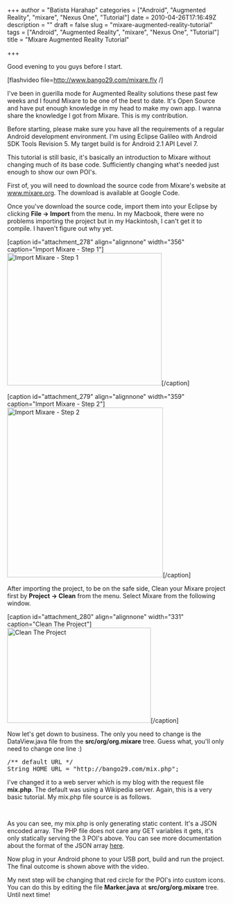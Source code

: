 +++
author = "Batista Harahap"
categories = ["Android", "Augmented Reality", "mixare", "Nexus One", "Tutorial"]
date = 2010-04-26T17:16:49Z
description = ""
draft = false
slug = "mixare-augmented-reality-tutorial"
tags = ["Android", "Augmented Reality", "mixare", "Nexus One", "Tutorial"]
title = "Mixare Augmented Reality Tutorial"

+++


Good evening to you guys before I start.

[flashvideo file=http://www.bango29.com/mixare.flv /]

I've been in guerilla mode for Augmented Reality solutions these past few weeks and I found Mixare to be one of the best to date. It's Open Source and have put enough knowledge in my head to make my own app. I wanna share the knowledge I got from Mixare. This is my contribution.

Before starting, please make sure you have all the requirements of a regular Android development environment. I'm using Eclipse Galileo with Android SDK Tools Revision 5. My target build is for Android 2.1 API Level 7.

This tutorial is still basic, it's basically an introduction to Mixare without changing much of its base code. Sufficiently changing what's needed just enough to show our own POI's.

First of, you will need to download the source code from Mixare's website at <a href="http://www.mixare.org" target="_blank">www.mixare.org</a>. The download is available at Google Code.

Once you've download the source code, import them into your Eclipse by clicking <strong>File -&gt; Import</strong> from the menu. In my Macbook, there were no problems importing the project but in my Hackintosh, I can't get it to compile. I haven't figure out why yet.

[caption id="attachment_278" align="alignnone" width="356" caption="Import Mixare - Step 1"]<a href="http://www.bango29.com/go/wp-content/uploads/2010/04/Screen-shot-2010-04-26-at-11.50.51-PM.png"><img class="size-full wp-image-278 " title="Import Mixare - Step 1" src="http://www.bango29.com/go/wp-content/uploads/2010/04/Screen-shot-2010-04-26-at-11.50.51-PM.png" alt="Import Mixare - Step 1" width="356" height="305" /></a>[/caption]

[caption id="attachment_279" align="alignnone" width="359" caption="Import Mixare - Step 2"]<a href="http://www.bango29.com/go/wp-content/uploads/2010/04/Screen-shot-2010-04-26-at-11.52.03-PM.png"><img class="size-full wp-image-279 " title="Import Mixare - Step 2" src="http://www.bango29.com/go/wp-content/uploads/2010/04/Screen-shot-2010-04-26-at-11.52.03-PM.png" alt="Import Mixare - Step 2" width="359" height="391" /></a>[/caption]

After importing the project, to be on the safe side, Clean your Mixare project first by <strong>Project -&gt; Clean</strong> from the menu. Select Mixare from the following window.

[caption id="attachment_280" align="alignnone" width="331" caption="Clean The Project"]<a href="http://www.bango29.com/go/wp-content/uploads/2010/04/Screen-shot-2010-04-26-at-11.57.27-PM.png"><img class="size-full wp-image-280 " title="Clean The Project" src="http://www.bango29.com/go/wp-content/uploads/2010/04/Screen-shot-2010-04-26-at-11.57.27-PM.png" alt="Clean The Project" width="331" height="219" /></a>[/caption]

Now let's get down to business. The only you need to change is the DataView.java file from the <strong>src/org/org.mixare</strong> tree. Guess what, you'll only need to change one line :)

<pre lang="java">/** default URL */
String HOME_URL = "http://bango29.com/mix.php";</pre>

I've changed it to a web server which is my blog with the request file <strong>mix.php</strong>. The default was using a Wikipedia server. Again, this is a very basic tutorial. My mix.php file source is as follows.

<pre lang="php" line="1">
<?php
echo '{
		"status": "OK",
		"num_results": 3,
		"results": [
			{
				"id": "212",
				"lat": "-6.225062",
				"lng": "106.790636",
				"elevation": "0",
				"title": "Guess PIM2",
				"distance": "1.24",
				"has_detail_page": "1",
				"webpage": "http%3A%2F%2Fwww.mediafusion.web.id"
			},
			{
				"id": "213",
				"lat": "-6.179467592090026",
				"lng": "106.79054260253906",
				"elevation": "0",
				"title": "iBox Plaza EX",
				"distance": "10.24",
				"has_detail_page": "1",
				"webpage": "http%3A%2F%2Fwww.mediafusion.web.id"
			},
			{
				"id": "215",
				"lat": "-6.175030310631483",
				"lng": "106.79054260253906",
				"elevation": "0",
				"title": "Red Mango GI",
				"distance": "9.24",
				"has_detail_page": "1",
				"webpage": "http%3A%2F%2Fwww.mediafusion.web.id"
			}
		]
	  }';
?>
</pre>

As you can see, my mix.php is only generating static content. It's a JSON encoded array. The PHP file does not care any GET variables it gets, it's only statically serving the 3 POI's above. You can see more documentation about the format of the JSON array <a href="http://code.google.com/p/mixare/wiki/DisplayYourOwnData">here</a>.

Now plug in your Android phone to your USB port, build and run the project. The final outcome is shown above with the video.

My next step will be changing that red circle for the POI's into custom icons. You can do this by editing the file <strong>Marker.java</strong> at <strong>src/org/org.mixare</strong> tree. Until next time!
